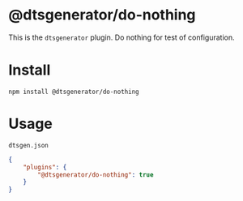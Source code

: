 # @dtsgenerator/do-nothing

This is the `dtsgenerator` plugin.
Do nothing for test of configuration.

# Install

```
npm install @dtsgenerator/do-nothing
```

# Usage

`dtsgen.json`
```json
{
    "plugins": {
        "@dtsgenerator/do-nothing": true
    }
}
```
